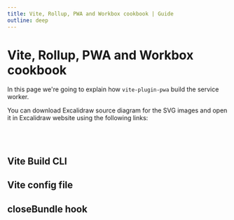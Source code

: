```yaml
---
title: Vite, Rollup, PWA and Workbox cookbook | Guide
outline: deep
---
```


<script setup>
import VPButton from 'vitepress/dist/client/theme-default/components/VPButton.vue'

const images = Object.entries(
  import.meta.glob('/assets/*.svg', { as: 'raw', eager: true })
).reduce((acc, [image, content]) => {
  const name = image.replace('/assets/', '')
  acc[name.replace('.svg', '')] = content
  return acc
}, {})

</script>

# Vite, Rollup, PWA and Workbox cookbook

In this page we're going to explain how `vite-plugin-pwa` build the service worker.

You can download Excalidraw source diagram for the SVG images and open it in Excalidraw website using the following links:

<VPButton href="/vite-plugin-pwa.excalidraw" download="vite-plugin-pwa.excalidraw" text="Download the source code"></VPButton>
<br/>
<br/>
<VPButton href="https://excalidraw.com" text="Open Excalidraw"></VPButton>

## Vite Build CLI

<div v-html="images['vite-build-cli']"></div>

## Vite config file

<div v-html="images['vite-config-file']"></div>

## closeBundle hook

<div v-html="images['close-bundle-hook']"></div>
